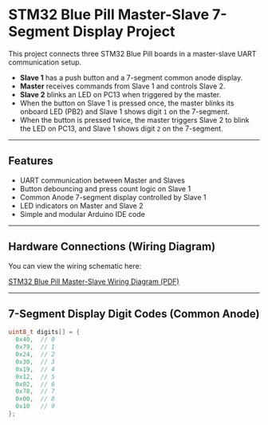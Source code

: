 # STM32 Blue Pill Master-Slave 7-Segment Display Project

This project connects three STM32 Blue Pill boards in a master-slave UART communication setup.

- **Slave 1** has a push button and a 7-segment common anode display.
- **Master** receives commands from Slave 1 and controls Slave 2.
- **Slave 2** blinks an LED on PC13 when triggered by the master.
- When the button on Slave 1 is pressed once, the master blinks its onboard LED (PB2) and Slave 1 shows digit `1` on the 7-segment.
- When the button is pressed twice, the master triggers Slave 2 to blink the LED on PC13, and Slave 1 shows digit `2` on the 7-segment.

---

## Features

- UART communication between Master and Slaves
- Button debouncing and press count logic on Slave 1
- Common Anode 7-segment display controlled by Slave 1
- LED indicators on Master and Slave 2
- Simple and modular Arduino IDE code

---

## Hardware Connections (Wiring Diagram)

You can view the wiring schematic here:

[STM32 Blue Pill Master-Slave Wiring Diagram (PDF)](STM32_BluePill_Master-Slave.pdf)

---

## 7-Segment Display Digit Codes (Common Anode)

```cpp
uint8_t digits[] = {
  0x40,  // 0
  0x79,  // 1
  0x24,  // 2
  0x30,  // 3
  0x19,  // 4
  0x12,  // 5
  0x02,  // 6
  0x78,  // 7
  0x00,  // 8
  0x10   // 9
};
